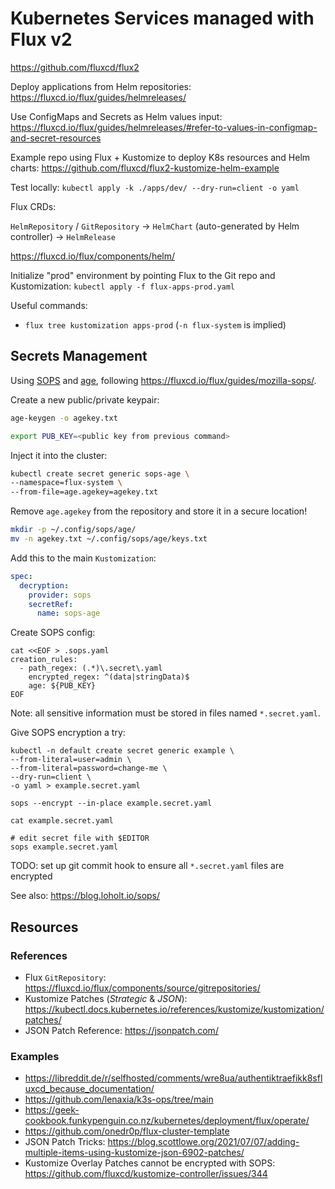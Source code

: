 # Kubernetes Services managed with Flux v2


https://github.com/fluxcd/flux2

Deploy applications from Helm repositories: https://fluxcd.io/flux/guides/helmreleases/

Use ConfigMaps and Secrets as Helm values input: https://fluxcd.io/flux/guides/helmreleases/#refer-to-values-in-configmap-and-secret-resources

Example repo using Flux + Kustomize to deploy K8s resources and Helm charts: https://github.com/fluxcd/flux2-kustomize-helm-example

Test locally: `kubectl apply -k ./apps/dev/ --dry-run=client -o yaml`

Flux CRDs:

`HelmRepository` /  `GitRepository` -> `HelmChart` (auto-generated by Helm controller) -> `HelmRelease`

https://fluxcd.io/flux/components/helm/

Initialize "prod" environment by pointing Flux to the Git repo and Kustomization: `kubectl apply -f flux-apps-prod.yaml`

Useful commands:

* `flux tree kustomization apps-prod` (`-n flux-system` is implied)

## Secrets Management

Using [SOPS](https://github.com/mozilla/sops) and [age](https://age-encryption.org/), following <https://fluxcd.io/flux/guides/mozilla-sops/>.

Create a new public/private keypair:

```sh
age-keygen -o agekey.txt

export PUB_KEY=<public key from previous command>
```

Inject it into the cluster:

```sh
kubectl create secret generic sops-age \
--namespace=flux-system \
--from-file=age.agekey=agekey.txt
```

Remove `age.agekey` from the repository and store it in a secure location!

```sh
mkdir -p ~/.config/sops/age/
mv -n agekey.txt ~/.config/sops/age/keys.txt
```

Add this to the main `Kustomization`:

```yaml
spec:
  decryption:
    provider: sops
    secretRef:
      name: sops-age
```

Create SOPS config:

```
cat <<EOF > .sops.yaml
creation_rules:
  - path_regex: (.*)\.secret\.yaml
    encrypted_regex: ^(data|stringData)$
    age: ${PUB_KEY}
EOF
```

Note: all sensitive information must be stored in files named `*.secret.yaml`.

Give SOPS encryption a try:

```
kubectl -n default create secret generic example \
--from-literal=user=admin \
--from-literal=password=change-me \
--dry-run=client \
-o yaml > example.secret.yaml

sops --encrypt --in-place example.secret.yaml

cat example.secret.yaml

# edit secret file with $EDITOR
sops example.secret.yaml
```

TODO: set up git commit hook to ensure all `*.secret.yaml` files are encrypted

See also: <https://blog.loholt.io/sops/>

## Resources

### References

* Flux `GitRepository`: https://fluxcd.io/flux/components/source/gitrepositories/
* Kustomize Patches (*Strategic* & *JSON*): https://kubectl.docs.kubernetes.io/references/kustomize/kustomization/patches/
* JSON Patch Reference: https://jsonpatch.com/

### Examples

* https://libreddit.de/r/selfhosted/comments/wre8ua/authentiktraefikk8sfluxcd_because_documentation/
* https://github.com/lenaxia/k3s-ops/tree/main
* https://geek-cookbook.funkypenguin.co.nz/kubernetes/deployment/flux/operate/
* https://github.com/onedr0p/flux-cluster-template
* JSON Patch Tricks: https://blog.scottlowe.org/2021/07/07/adding-multiple-items-using-kustomize-json-6902-patches/
* Kustomize Overlay Patches cannot be encrypted with SOPS: https://github.com/fluxcd/kustomize-controller/issues/344
